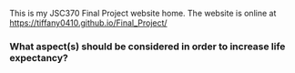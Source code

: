This is my JSC370 Final Project website home. The website is online at https://tiffany0410.github.io/Final_Project/

### What aspect(s) should be considered in order to increase life expectancy?